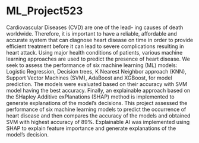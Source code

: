# ML_Project523
Cardiovascular Diseases (CVD) are one of the lead- ing causes of death worldwide. Therefore, it is important to have a reliable, affordable and accurate system that can diagnose heart disease on time in order to provide efficient treatment before it can lead to severe complications resulting in heart attack. Using major health conditions of patients, various machine learning approaches are used to predict the presence of heart disease. We seek to assess the performance of six machine learning (ML) models: Logistic Regression, Decision trees, K Nearest Neighbor approach (KNN), Support Vector Machines (SVM), AdaBoost and XGBoost, for model prediction. The models were evaluated based on their accuracy with SVM model having the best accuracy. Finally, an explainable approach based on the SHapley Additive exPlanations (SHAP) method is implemented to generate explanations of the model’s decisions.
This project assessed the performance of six machine learning models to predict the occurrence of heart disease and then compares the accuracy of the models and obtained SVM with highest accuracy of 89%.
Explainable AI was implemented using SHAP to explain feature importance and generate explanations of the model’s decision.
